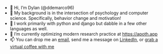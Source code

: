 - 👋 Hi, I’m Dylan (@ddemarco96)
- 👀 My background is in the intersection of psychology and computer science. Specifically, behavior change and motivation!
- 🤖 I work primarily with python and django but dabble in a few other languages as well.
- 🌱 I’m currently optimizing modern research practice at https://apoth.app 
- 📫 You can drop me an [email](mailto:dylan@apoth.app), send me a message on [LinkedIn](linkedin.com/in/dylan-demarco/), or [grab a virtual coffee with me](https://dotcal.co/dd/crisplettuce-15)

<!---
ddemarco96/ddemarco96 is a ✨ special ✨ repository because its `README.md` (this file) appears on your GitHub profile.
You can click the Preview link to take a look at your changes.
--->

